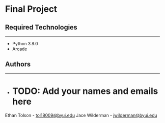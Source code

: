 # Final Project

## Required Technologies
---
* Python 3.8.0
* Arcade

## Authors
---
* # TODO: Add your names and emails here

Ethan Tolson - tol18009@byui.edu
Jace Wilderman  - jwilderman@byui.edu